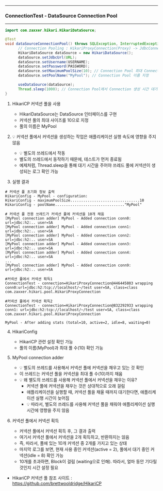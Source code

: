 ------
### ConnectionTest - DataSource Connection Pool
------
```java
import com.zaxxer.hikari.HikariDataSource;

@Test
void dataSourceConnectionPool() throws SQLException, InterruptedException {
      // Connection Pooling : HikariProxyConnection(Proxy) -> JdbcConnection(Target)
      HikariDataSource dataSource = new HikariDataSource();
      dataSource.setJdbcUrl(URL);
      dataSource.setUsername(USERNAME);
      dataSource.setPassword(PASSWORD);
      dataSource.setMaximumPoolSize(10); // Connection Pool 최대 Connection 개수 지정
      dataSource.setPoolName("MyPool"); // Connection Pool 이름 지정
  
      useDataSource(dataSource);
      Thread.sleep(1000); // Connection Pool에서 Connection 생성 시간 대기
}
```

1. HikariCP 커넥션 풀을 사용
   - HikariDataSource는 DataSource 인터페이스를 구현
   - 커넥션 풀의 최대 사이즈를 10으로 지정
   - 풀의 이름은 MyPool
  
2. 💡 커넥션 풀에서 커넥션을 생성하는 작업은 애플리케이션 실행 속도에 영향을 주지 않음
   - 💡 별도의 쓰레드에서 작동
   - 별도의 쓰레드에서 동작하기 때문에, 테스트가 먼저 종료됨
   - 예제처럼, Thread.sleep을 통해 대기 시간을 주어야 쓰레드 풀에 커넥션이 생성되는 로그 확인 가능

3. 실행 결과
```
# 커넥션 풀 초기화 정보 출력
HikariConfig - MyPool - configuration:
HikariConfig - maximumPoolSize................................10
HikariConfig - poolName................................"MyPool"

# 커넥션 풀 전용 쓰레드가 커넥션 풀에 커넥션을 10개 채움
[MyPool connection adder] MyPool - Added connection conn0: url=jdbc:h2:.. user=SA
[MyPool connection adder] MyPool - Added connection conn1: url=jdbc:h2:.. user=SA
[MyPool connection adder] MyPool - Added connection conn2: url=jdbc:h2:.. user=SA
[MyPool connection adder] MyPool - Added connection conn3: url=jdbc:h2:.. user=SA
[MyPool connection adder] MyPool - Added connection conn4: url=jdbc:h2:.. user=SA
...
[MyPool connection adder] MyPool - Added connection conn9: url=jdbc:h2:.. user=SA

#커넥션 풀에서 커넥션 획득1
ConnectionTest - connection=HikariProxyConnection@446445803 wrapping conn0:url=jdbc:h2:tcp://localhost/~/test user=SA, class=class com.zaxxer.hikari.pool.HikariProxyConnection 

#커넥션 풀에서 커넥션 획득2
ConnectionTest - connection=HikariProxyConnection@832292933 wrapping conn1: url=jdbc:h2:tcp://localhost/~/test user=SA, class=class com.zaxxer.hikari.pool.HikariProxyConnection

MyPool - After adding stats (total=10, active=2, idle=8, waiting=0)
```

4. HikariConfig
   - HikariCP 관련 설정 확인 가능
   - 풀의 이름(MyPool)과 최대 풀 수(10) 확인 가능

5. MyPool connection adder
   - 💡 별도의 쓰레드를 사용해서 커넥션 풀에 커넥션을 채우고 있는 것 확인
   - 이 쓰레드는 커넥션 풀을 커넥션을 최대 풀 수(10)까지 채움
   - 💡 왜 별도의 쓰레드를 사용해 커넥션 풀에서 커넥션을 채우는 이유?
     + 커넥션 풀에 커넥션을 채우는 것은 상대적으로 오래 걸림
     + 애플리케이션을 실행할 때, 커넥션 풀을 채울 때까지 대기한다면, 애플리케이션 실행 시간이 늦어짐
     + 💡 따라서, 별도의 쓰레드를 사용해 커넥션 풀을 채워야 애플리케이션 실행 시간에 영향을 주지 않음

6. 커넥션 풀에서 커넥션 획득
   - 커넥션 풀에서 커넥션 획득 후, 그 결과 출력
   - 여기서 커넥션 풀에서 커넥션을 2개 획득하고, 반환하지는 않음
   - 즉, 따라서, 풀에 있는 10개 커넥션 중 2개를 가지고 있는 상태
   - 마지막 로그를 보면, 현재 사용 중인 커넥션(active = 2), 풀에서 대기 중인 커넥션(idle = 8) 확인 가능
   - 10개를 초과하면, Block이 걸림 (waiting으로 인해). 따라서, 얼마 동안 기다릴 것인지 시간 설정 필요
   
* HikariCP 커넥션 풀 참조 사이트 : https://github.com/brettwooldridge/HikariCP
